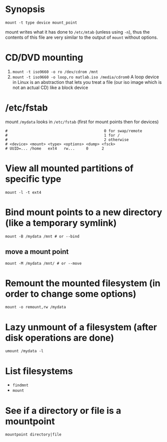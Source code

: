 # Synopsis
`mount -t type device mount_point`

mount writes what it has done to `/etc/mtab` (unless using `-n`), thus the contents
of this file are very similar to the output of `mount` without options.

# CD/DVD mounting
1. `mount -t iso9660 -o ro /dev/cdrom /mnt`
2. `mount -t iso9660 -o loop,ro matlab.iso /media/cdrom0`
A loop device in Linux is an abstraction that lets you treat a file (our iso
image which is not an actual CD) like a block device

# /etc/fstab
mount `/mydata` looks in `/etc/fstab` (first for mount points then for devices)
```
#                                           0 for swap/remote
#                                           1 for /
#                                           2 otherwise
# <device> <mount> <type> <options> <dump> <fsck>
# UUID=... /home   ext4   rw...     0      2
```

# View all mounted partitions of specific type
`mount -l -t ext4`

# Bind mount points to a new directory (like a temporary symlink)
`mount -B /mydata /mnt # or --bind`

## move a mount point
`mount -M /mydata /mnt/ # or --move`

# Remount the mounted filesystem (in order to change some options)
`mount -o remount,rw /mydata`

# Lazy unmount of a filesystem (after disk operations are done)
`umount /mydata -l`

# List filesystems
- `findmnt`
- `mount`

# See if a directory or file is a mountpoint
`mountpoint directory|file`
